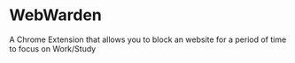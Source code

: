 # WebWarden
A Chrome Extension that allows you to block an website for a period of time to focus on Work/Study
